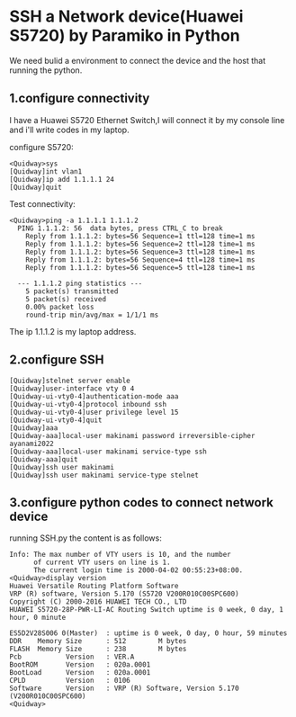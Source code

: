 # SSH a Network device(Huawei S5720) by Paramiko in Python

We need bulid a environment to connect the device and the host that running the python.

## 1.configure connectivity

I have a Huawei S5720 Ethernet Switch,I will connect it by my console line and i'll write codes in my laptop.

configure S5720:

    <Quidway>sys
    [Quidway]int vlan1
    [Quidway]ip add 1.1.1.1 24
    [Quidway]quit

Test connectivity:

    <Quidway>ping -a 1.1.1.1 1.1.1.2
      PING 1.1.1.2: 56  data bytes, press CTRL_C to break
        Reply from 1.1.1.2: bytes=56 Sequence=1 ttl=128 time=1 ms
        Reply from 1.1.1.2: bytes=56 Sequence=2 ttl=128 time=1 ms
        Reply from 1.1.1.2: bytes=56 Sequence=3 ttl=128 time=1 ms
        Reply from 1.1.1.2: bytes=56 Sequence=4 ttl=128 time=1 ms
        Reply from 1.1.1.2: bytes=56 Sequence=5 ttl=128 time=1 ms

      --- 1.1.1.2 ping statistics ---
        5 packet(s) transmitted
        5 packet(s) received
        0.00% packet loss
        round-trip min/avg/max = 1/1/1 ms

The ip 1.1.1.2 is my laptop address.
## 2.configure SSH
```
[Quidway]stelnet server enable 
[Quidway]user-interface vty 0 4
[Quidway-ui-vty0-4]authentication-mode aaa
[Quidway-ui-vty0-4]protocol inbound ssh
[Quidway-ui-vty0-4]user privilege level 15
[Quidway-ui-vty0-4]quit
[Quidway]aaa
[Quidway-aaa]local-user makinami password irreversible-cipher ayanami2022
[Quidway-aaa]local-user makinami service-type ssh
[Quidway-aaa]quit
[Quidway]ssh user makinami
[Quidway]ssh user makinami service-type stelnet 
```
## 3.configure python codes to connect network device
running SSH.py
the content is as follows:
```
Info: The max number of VTY users is 10, and the number
      of current VTY users on line is 1.
      The current login time is 2000-04-02 00:55:23+08:00.
<Quidway>display version
Huawei Versatile Routing Platform Software
VRP (R) software, Version 5.170 (S5720 V200R010C00SPC600)
Copyright (C) 2000-2016 HUAWEI TECH CO., LTD
HUAWEI S5720-28P-PWR-LI-AC Routing Switch uptime is 0 week, 0 day, 1 hour, 0 minute

ES5D2V28S006 0(Master)  : uptime is 0 week, 0 day, 0 hour, 59 minutes
DDR    Memory Size      : 512        M bytes
FLASH  Memory Size      : 238        M bytes
Pcb           Version   : VER.A
BootROM       Version   : 020a.0001
BootLoad      Version   : 020a.0001
CPLD          Version   : 0106 
Software      Version   : VRP (R) Software, Version 5.170 (V200R010C00SPC600)
<Quidway>
```
